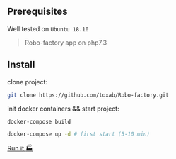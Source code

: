 ## Prerequisites
Well tested on `Ubuntu 18.10`

> Robo-factory app on php7.3

## Install
clone project:
```bash
git clone https://github.com/toxab/Robo-factory.git
```

init docker containers && start project:
```bash
docker-compose build

docker-compose up -d # first start (5-10 min)
```

[Run it :factory:](http://127.0.0.1:8081/)
